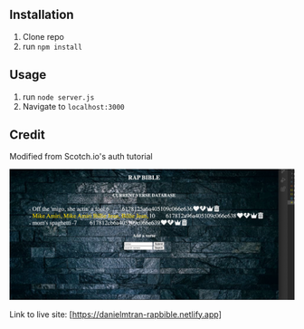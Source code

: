 ## Installation

1. Clone repo
2. run `npm install`

## Usage

1. run `node server.js`
2. Navigate to `localhost:3000`

## Credit

Modified from Scotch.io's auth tutorial

<img src="rapbible.png"></img>

Link to live site: [https://danielmtran-rapbible.netlify.app]